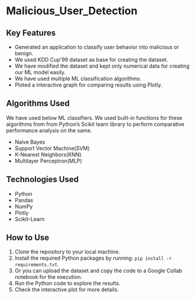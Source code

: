# Malicious_User_Detection

## Key Features

- Generated an application to classify user behavior into malicious or benign.
- We used KDD Cup'99 dataset as base for creating the dataset.
- We have modified the dataset and kept only numerical data for creating our ML model easily.
- We have used multiple ML classification algorithms.
- Ploted a interactive graph for comparing results using Plotly.

## Algorithms Used

We have used below ML classifiers. We used built-in functions for these algorithms from from Python’s Scikit learn library to perform comparative performance analysis on the same.

- Naive Bayes
- Support Vector Machine(SVM)
- K-Nearest Neighbors(KNN)
- Multilayer Perceptron(MLP)

## Technologies Used

- Python
- Pandas
- NumPy
- Plotly
- Scikit-Learn

## How to Use

1. Clone the repository to your local machine.
2. Install the required Python packages by running: `pip install -r requirements.txt`.
3. Or you can upload the dataset and copy the code to a Google Collab notebook for the execution.
4. Run the Python code to explore the results.
5. Check the interactive plot for more details.
